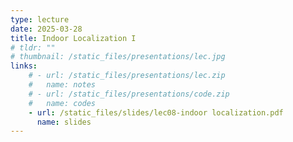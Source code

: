 ```yaml
---
type: lecture
date: 2025-03-28
title: Indoor Localization I
# tldr: ""
# thumbnail: /static_files/presentations/lec.jpg
links: 
    # - url: /static_files/presentations/lec.zip
    #   name: notes
    # - url: /static_files/presentations/code.zip
    #   name: codes
    - url: /static_files/slides/lec08-indoor localization.pdf
      name: slides
---
```



